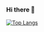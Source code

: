 ### Hi there 👋

<!--
**muhammedogz/muhammedogz** is a ✨ _special_ ✨ repository because its `README.md` (this file) appears on your GitHub profile.

Here are some ideas to get you started:

- 🔭 I’m currently working on ...
- 🌱 I’m currently learning ...
- 👯 I’m looking to collaborate on ...
- 🤔 I’m looking for help with ...
- 💬 Ask me about ...
- 📫 How to reach me: ...
- 😄 Pronouns: ...
- ⚡ Fun fact: ...
-->



[![Top Langs](https://github-readme-stats.vercel.app/api/top-langs/?username=muhammedogz&layout=compact)](https://github.com/anuraghazra/github-readme-stats)

